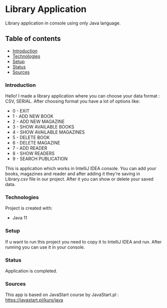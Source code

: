 # Library Application
Library application in console using only Java language.

## Table of contents
* [Introduction](#intro)
* [Technologies](#technologies)
* [Setup](#setup)
* [Status](#status)
* [Sources](#sources)

### Introduction
Hello! 
I made a library application where you can choose your data format : CSV, SERIAL. After choosing format you have a lot of options like:
* 0 - EXIT
* 1 - ADD NEW BOOK
* 2 - ADD NEW MAGAZINE
* 3 - SHOW AVAILABLE BOOKS
* 4 - SHOW AVAILABLE MAGAZINES
* 5 - DELETE BOOK
* 6 - DELETE MAGAZINE
* 7 - ADD READER
* 8 - SHOW READERS
* 9 - SEARCH PUBLICATION

This is application which works in IntelliJ IDEA console. You can add your books, magazines and reader and after adding it they're saving in Library.csv file in our project.
After it you can show or delete your saved data.

### Technologies
Project is created with:
* Java 11

### Setup
If u want to run this project you need to copy it to IntelliJ IDEA and run. After running you can use it in your console.

### Status
Application is completed.

### Sources
This app is based on JavaStart course by JavaStart.pl : https://javastart.pl/kurs/java
